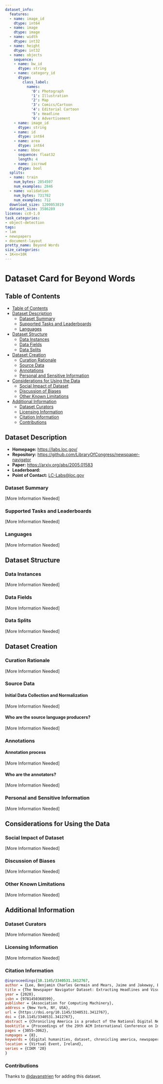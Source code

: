 ```yaml
---
dataset_info:
  features:
  - name: image_id
    dtype: int64
  - name: image
    dtype: image
  - name: width
    dtype: int32
  - name: height
    dtype: int32
  - name: objects
    sequence:
    - name: bw_id
      dtype: string
    - name: category_id
      dtype:
        class_label:
          names:
            '0': Photograph
            '1': Illustration
            '2': Map
            '3': Comics/Cartoon
            '4': Editorial Cartoon
            '5': Headline
            '6': Advertisement
    - name: image_id
      dtype: string
    - name: id
      dtype: int64
    - name: area
      dtype: int64
    - name: bbox
      sequence: float32
      length: 4
    - name: iscrowd
      dtype: bool
  splits:
  - name: train
    num_bytes: 2854507
    num_examples: 2846
  - name: validation
    num_bytes: 731782
    num_examples: 712
  download_size: 1200053819
  dataset_size: 3586289
license: cc0-1.0
task_categories:
- object-detection
tags:
- lam
- newspapers
- document-layout
pretty_name: Beyond Words
size_categories:
- 1K<n<10K
---
```


# Dataset Card for Beyond Words

## Table of Contents
- [Table of Contents](#table-of-contents)
- [Dataset Description](#dataset-description)
  - [Dataset Summary](#dataset-summary)
  - [Supported Tasks and Leaderboards](#supported-tasks-and-leaderboards)
  - [Languages](#languages)
- [Dataset Structure](#dataset-structure)
  - [Data Instances](#data-instances)
  - [Data Fields](#data-fields)
  - [Data Splits](#data-splits)
- [Dataset Creation](#dataset-creation)
  - [Curation Rationale](#curation-rationale)
  - [Source Data](#source-data)
  - [Annotations](#annotations)
  - [Personal and Sensitive Information](#personal-and-sensitive-information)
- [Considerations for Using the Data](#considerations-for-using-the-data)
  - [Social Impact of Dataset](#social-impact-of-dataset)
  - [Discussion of Biases](#discussion-of-biases)
  - [Other Known Limitations](#other-known-limitations)
- [Additional Information](#additional-information)
  - [Dataset Curators](#dataset-curators)
  - [Licensing Information](#licensing-information)
  - [Citation Information](#citation-information)
  - [Contributions](#contributions)

## Dataset Description

- **Homepage:** https://labs.loc.gov/
- **Repository:** https://github.com/LibraryOfCongress/newspaper-navigator
- **Paper:** https://arxiv.org/abs/2005.01583
- **Leaderboard:**
- **Point of Contact:** LC-Labs@loc.gov

### Dataset Summary

[More Information Needed]

### Supported Tasks and Leaderboards

[More Information Needed]

### Languages

[More Information Needed]

## Dataset Structure

### Data Instances

[More Information Needed]

### Data Fields

[More Information Needed]

### Data Splits

[More Information Needed]

## Dataset Creation

### Curation Rationale

[More Information Needed]

### Source Data

#### Initial Data Collection and Normalization

[More Information Needed]

#### Who are the source language producers?

[More Information Needed]

### Annotations

#### Annotation process

[More Information Needed]

#### Who are the annotators?

[More Information Needed]

### Personal and Sensitive Information

[More Information Needed]

## Considerations for Using the Data

### Social Impact of Dataset

[More Information Needed]

### Discussion of Biases

[More Information Needed]

### Other Known Limitations

[More Information Needed]

## Additional Information

### Dataset Curators

[More Information Needed]

### Licensing Information

[More Information Needed]

### Citation Information

```bibtex
@inproceedings{10.1145/3340531.3412767,
author = {Lee, Benjamin Charles Germain and Mears, Jaime and Jakeway, Eileen and Ferriter, Meghan and Adams, Chris and Yarasavage, Nathan and Thomas, Deborah and Zwaard, Kate and Weld, Daniel S.},
title = {The Newspaper Navigator Dataset: Extracting Headlines and Visual Content from 16 Million Historic Newspaper Pages in Chronicling America},
year = {2020},
isbn = {9781450368599},
publisher = {Association for Computing Machinery},
address = {New York, NY, USA},
url = {https://doi.org/10.1145/3340531.3412767},
doi = {10.1145/3340531.3412767},
abstract = {Chronicling America is a product of the National Digital Newspaper Program, a partnership between the Library of Congress and the National Endowment for the Humanities to digitize historic American newspapers. Over 16 million pages have been digitized to date, complete with high-resolution images and machine-readable METS/ALTO OCR. Of considerable interest to Chronicling America users is a semantified corpus, complete with extracted visual content and headlines. To accomplish this, we introduce a visual content recognition model trained on bounding box annotations collected as part of the Library of Congress's Beyond Words crowdsourcing initiative and augmented with additional annotations including those of headlines and advertisements. We describe our pipeline that utilizes this deep learning model to extract 7 classes of visual content: headlines, photographs, illustrations, maps, comics, editorial cartoons, and advertisements, complete with textual content such as captions derived from the METS/ALTO OCR, as well as image embeddings. We report the results of running the pipeline on 16.3 million pages from the Chronicling America corpus and describe the resulting Newspaper Navigator dataset, the largest dataset of extracted visual content from historic newspapers ever produced. The Newspaper Navigator dataset, finetuned visual content recognition model, and all source code are placed in the public domain for unrestricted re-use.},
booktitle = {Proceedings of the 29th ACM International Conference on Information &amp; Knowledge Management},
pages = {3055–3062},
numpages = {8},
keywords = {digital humanities, dataset, chronicling america, newspaper navigator, document analysis, information retrieval, digital libraries and archives, public domain, historic newspapers},
location = {Virtual Event, Ireland},
series = {CIKM '20}
}
```

### Contributions

Thanks to [@davanstrien](https://github.com/davanstrien) for adding this dataset.